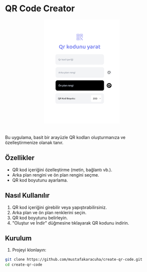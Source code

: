 # QR Code Creator

<div align="center">
  <img style="margin-bottom:20px" src="https://github.com/mustafakaracuha/create-qr-code/blob/main/src/assets/images/app.png" alt="QR Code Creator">
</div>


Bu uygulama, basit bir arayüzle QR kodları oluşturmanıza ve özelleştirmenize olanak tanır.

## Özellikler

- QR kod içeriğini özelleştirme (metin, bağlantı vb.).
- Arka plan rengini ve ön plan rengini seçme.
- QR kod boyutunu ayarlama.

## Nasıl Kullanılır

1. QR kod içeriğini girebilir veya yapıştırabilirsiniz.
2. Arka plan ve ön plan renklerini seçin.
3. QR kod boyutunu belirleyin.
4. "Oluştur ve İndir" düğmesine tıklayarak QR kodunu indirin.

## Kurulum

1. Projeyi klonlayın:

```bash
git clone https://github.com/mustafakaracuha/create-qr-code.git
cd create-qr-code
